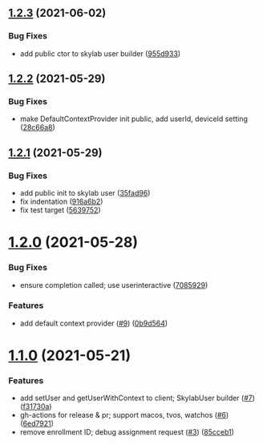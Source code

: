 ## [1.2.3](https://github.com/amplitude/skylab-ios-client/compare/v1.2.2...v1.2.3) (2021-06-02)


### Bug Fixes

* add public ctor to skylab user builder ([955d933](https://github.com/amplitude/skylab-ios-client/commit/955d93396780e7d5e674490feac1af6f6733257a))

## [1.2.2](https://github.com/amplitude/skylab-ios-client/compare/v1.2.1...v1.2.2) (2021-05-29)


### Bug Fixes

* make DefaultContextProvider init public, add userId, deviceId setting ([28c66a8](https://github.com/amplitude/skylab-ios-client/commit/28c66a8c3f64f0c9a77fc6cc130f5486660b6d13))

## [1.2.1](https://github.com/amplitude/skylab-ios-client/compare/v1.2.0...v1.2.1) (2021-05-29)


### Bug Fixes

* add public init to skylab user ([35fad96](https://github.com/amplitude/skylab-ios-client/commit/35fad96afdf50bb75e47fa1cb6bd65171af06d6d))
* fix indentation ([916a6b2](https://github.com/amplitude/skylab-ios-client/commit/916a6b2809d391b42fcca8922c9cd9fb844f310e))
* fix test target ([5639752](https://github.com/amplitude/skylab-ios-client/commit/5639752bb7eec24652acae368620dfe6f39a9846))

# [1.2.0](https://github.com/amplitude/skylab-ios-client/compare/v1.1.0...v1.2.0) (2021-05-28)


### Bug Fixes

* ensure completion called; use userinteractive ([7085929](https://github.com/amplitude/skylab-ios-client/commit/70859292e4bf57c224eccaf18802956678bda5ac))


### Features

* add default context provider ([#9](https://github.com/amplitude/skylab-ios-client/issues/9)) ([0b9d564](https://github.com/amplitude/skylab-ios-client/commit/0b9d564df3ab3fac834b1856825f11f76a031b7c))

# [1.1.0](https://github.com/amplitude/skylab-ios-client/compare/v1.0.2...v1.1.0) (2021-05-21)


### Features

* add setUser and getUserWithContext to client; SkylabUser builder ([#7](https://github.com/amplitude/skylab-ios-client/issues/7)) ([f31730a](https://github.com/amplitude/skylab-ios-client/commit/f31730a312a5a4341ddaada8c5ec527b9b3f49c1))
* gh-actions for release & pr; support macos, tvos, watchos ([#6](https://github.com/amplitude/skylab-ios-client/issues/6)) ([6ed7921](https://github.com/amplitude/skylab-ios-client/commit/6ed792135f7928082c01844dba8a9465934f1298))
* remove enrollment ID; debug assignment request ([#3](https://github.com/amplitude/skylab-ios-client/issues/3)) ([85cceb1](https://github.com/amplitude/skylab-ios-client/commit/85cceb1403cf06d6e51de9e26fd96f3f6a743609))
